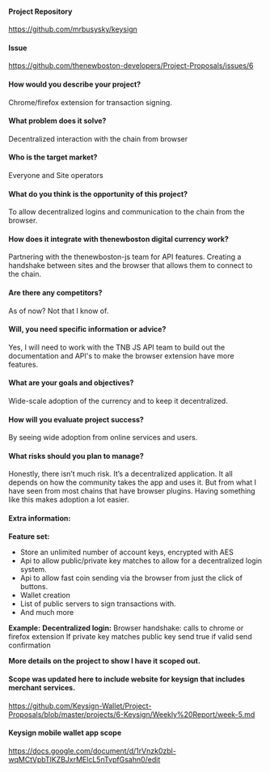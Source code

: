 #### Project Repository
https://github.com/mrbusysky/keysign

#### Issue 
https://github.com/thenewboston-developers/Project-Proposals/issues/6



#### How would you describe your project?
Chrome/firefox extension for transaction signing.

#### What problem does it solve?
Decentralized interaction with the chain from browser

#### Who is the target market?
Everyone and Site operators

#### What do you think is the opportunity of this project?
To allow decentralized logins and communication to the chain from the browser.

#### How does it integrate with thenewboston digital currency work?
Partnering with the thenewboston-js team for API features. Creating a handshake between sites and the browser that allows them to connect to the chain.

#### Are there any competitors?
As of now? Not that I know of.

#### Will, you need specific information or advice?
Yes, I will need to work with the TNB JS API team to build out the documentation and API's to make the browser extension have more features.

#### What are your goals and objectives?
Wide-scale adoption of the currency and to keep it decentralized.

#### How will you evaluate project success?
By seeing wide adoption from online services and users.

#### What risks should you plan to manage?
Honestly, there isn’t much risk. It’s a decentralized application. It all depends on how the community takes the app and uses it. But from what I have seen from most chains that have browser plugins. Having something like this makes adoption a lot easier.

#### Extra information:

**Feature set:**
- Store an unlimited number of account keys, encrypted with AES
- Api to allow public/private key matches to allow for a decentralized login system.
- Api to allow fast coin sending via the browser from just the click of buttons.
- Wallet creation
- List of public servers to sign transactions with.
- And much more

**Example:**
**Decentralized login:**
Browser handshake: calls to chrome or firefox extension 
If private key matches public key send true if valid send confirmation



**More details on the project to show I have it scoped out.**


#### Scope was updated here to include website for keysign that includes merchant services.
https://github.com/Keysign-Wallet/Project-Proposals/blob/master/projects/6-Keysign/Weekly%20Report/week-5.md

#### Keysign mobile wallet app scope
https://docs.google.com/document/d/1rVnzk0zbl-wqMCtVpbTlKZBJxrMElcL5nTvpfGsahn0/edit
